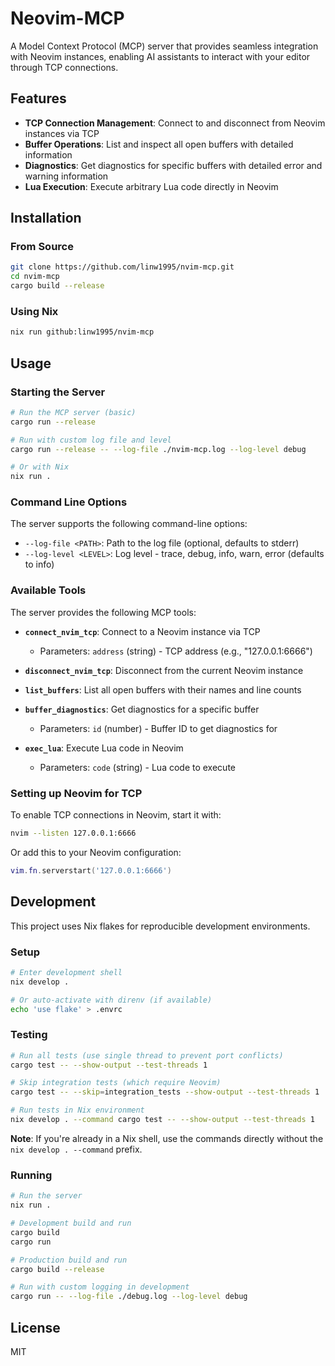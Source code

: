 # Neovim-MCP

A Model Context Protocol (MCP) server that provides seamless integration
with Neovim instances, enabling AI assistants to interact with your editor
through TCP connections.

## Features

- **TCP Connection Management**: Connect to and disconnect from Neovim
  instances via TCP
- **Buffer Operations**: List and inspect all open buffers with detailed
  information
- **Diagnostics**: Get diagnostics for specific buffers with detailed
  error and warning information
- **Lua Execution**: Execute arbitrary Lua code directly in Neovim

## Installation

### From Source

```bash
git clone https://github.com/linw1995/nvim-mcp.git
cd nvim-mcp
cargo build --release
```

### Using Nix

```bash
nix run github:linw1995/nvim-mcp
```

## Usage

### Starting the Server

```bash
# Run the MCP server (basic)
cargo run --release

# Run with custom log file and level
cargo run --release -- --log-file ./nvim-mcp.log --log-level debug

# Or with Nix
nix run .
```

### Command Line Options

The server supports the following command-line options:

- `--log-file <PATH>`: Path to the log file (optional, defaults to stderr)
- `--log-level <LEVEL>`: Log level - trace, debug, info, warn, error
  (defaults to info)

### Available Tools

The server provides the following MCP tools:

- **`connect_nvim_tcp`**: Connect to a Neovim instance via TCP

  - Parameters: `address` (string) - TCP address (e.g., "127.0.0.1:6666")

- **`disconnect_nvim_tcp`**: Disconnect from the current Neovim instance

- **`list_buffers`**: List all open buffers with their names and line counts

- **`buffer_diagnostics`**: Get diagnostics for a specific buffer

  - Parameters: `id` (number) - Buffer ID to get diagnostics for

- **`exec_lua`**: Execute Lua code in Neovim
  - Parameters: `code` (string) - Lua code to execute

### Setting up Neovim for TCP

To enable TCP connections in Neovim, start it with:

```bash
nvim --listen 127.0.0.1:6666
```

Or add this to your Neovim configuration:

```lua
vim.fn.serverstart('127.0.0.1:6666')
```

## Development

This project uses Nix flakes for reproducible development environments.

### Setup

```bash
# Enter development shell
nix develop .

# Or auto-activate with direnv (if available)
echo 'use flake' > .envrc
```

### Testing

```bash
# Run all tests (use single thread to prevent port conflicts)
cargo test -- --show-output --test-threads 1

# Skip integration tests (which require Neovim)
cargo test -- --skip=integration_tests --show-output --test-threads 1

# Run tests in Nix environment
nix develop . --command cargo test -- --show-output --test-threads 1
```

**Note**: If you're already in a Nix shell,
use the commands directly without the `nix develop . --command` prefix.

### Running

```bash
# Run the server
nix run .

# Development build and run
cargo build
cargo run

# Production build and run
cargo build --release

# Run with custom logging in development
cargo run -- --log-file ./debug.log --log-level debug
```

## License

MIT
